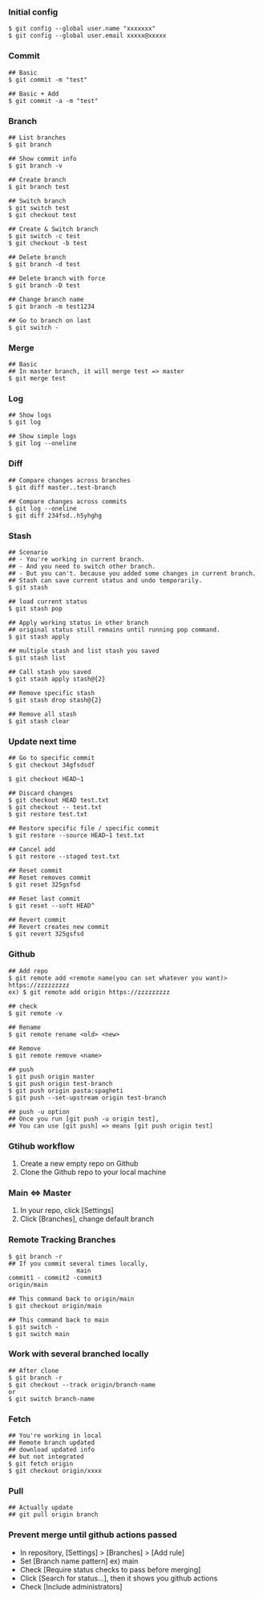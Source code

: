 ### Initial config
~~~
$ git config --global user.name "xxxxxxx"
$ git config --global user.email xxxxx@xxxxx
~~~

### Commit
~~~
## Basic
$ git commit -m "test"

## Basic + Add
$ git commit -a -m "test"
~~~

### Branch
~~~
## List branches
$ git branch

## Show commit info
$ git branch -v

## Create branch
$ git branch test

## Switch branch
$ git switch test
$ git checkout test

## Create & Switch branch
$ git switch -c test
$ git checkout -b test

## Delete branch
$ git branch -d test

## Delete branch with force
$ git branch -D test

## Change branch name
$ git branch -m test1234

## Go to branch on last
$ git switch -
~~~

### Merge
~~~
## Basic
## In master branch, it will merge test => master
$ git merge test
~~~

### Log
~~~
## Show logs
$ git log

## Show simple logs
$ git log --oneline
~~~

### Diff
~~~
## Compare changes across branches
$ git diff master..test-branch

## Compare changes across commits
$ git log --oneline
$ git diff 234fsd..h5yhghg
~~~

### Stash
~~~
## Scenario
## - You're working in current branch.
## - And you need to switch other branch.
## - But you can't. because you added some changes in current branch.
## Stash can save current status and undo temporarily.
$ git stash

## load current status
$ git stash pop

## Apply working status in other branch
## original status still remains until running pop command.
$ git stash apply

## multiple stash and list stash you saved
$ git stash list

## Call stash you saved
$ git stash apply stash@{2}

## Remove specific stash
$ git stash drop stash@{2}

## Remove all stash
$ git stash clear
~~~

### Update next time
~~~
## Go to specific commit
$ git checkout 34gfsdsdf

$ git checkout HEAD~1

## Discard changes
$ git checkout HEAD test.txt
$ git checkout -- test.txt
$ git restore test.txt

## Restore specific file / specific commit
$ git restore --source HEAD~1 test.txt

## Cancel add
$ git restore --staged test.txt

## Reset commit
## Reset removes commit
$ git reset 325gsfsd

## Reset last commit
$ git reset --soft HEAD^

## Revert commit
## Revert creates new commit
$ git revert 325gsfsd
~~~

### Github
~~~
## Add repo
$ git remote add <remote name(you can set whatever you want)> https://zzzzzzzzz
ex) $ git remote add origin https://zzzzzzzzz

## check
$ git remote -v

## Rename
$ git remote rename <old> <new>

## Remove
$ git remote remove <name>
~~~

~~~
## push
$ git push origin master
$ git push origin test-branch
$ git push origin pasta:spagheti
$ git push --set-upstream origin test-branch

## push -u option
## Once you run [git push -u origin test],
## You can use [git push] => means [git push origin test]
~~~

### Gtihub workflow
1. Create a new empty repo on Github
2. Clone the Github repo to your local machine

### Main <=> Master
1. In your repo, click [Settings]
2. Click [Branches], change default branch

### Remote Tracking Branches
~~~
$ git branch -r
## If you commit several times locally,
                   main
commit1 - commit2 -commit3
origin/main

## This command back to origin/main
$ git checkout origin/main

## This command back to main
$ git switch -
$ git switch main
~~~

### Work with several branched locally
~~~
## After clone
$ git branch -r
$ git checkout --track origin/branch-name
or
$ git switch branch-name
~~~

### Fetch
~~~
## You're working in local
## Remote branch updated
## download updated info
## but not integrated
$ git fetch origin
$ git checkout origin/xxxx

~~~

### Pull
~~~
## Actually update
## git pull origin branch
~~~

### Prevent merge until github actions passed
- In repository, [Settings] > [Branches] > [Add rule]
- Set [Branch name pattern] ex) main
- Check [Require status checks to pass before merging]
- Click [Search for status...], then it shows you github actions
- Check [Include administrators]
